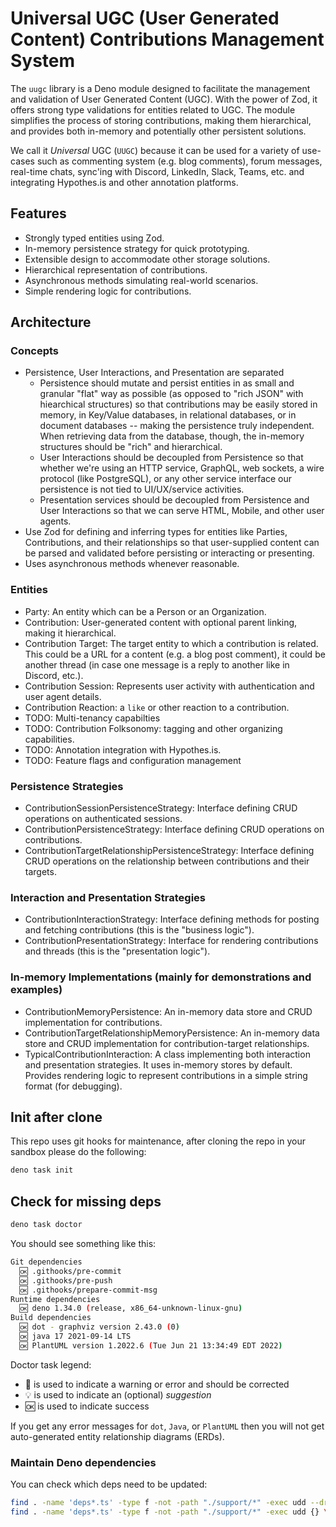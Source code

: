 # Universal UGC (User Generated Content) Contributions Management System

The `uugc` library is a Deno module designed to facilitate the management and
validation of User Generated Content (UGC). With the power of Zod, it offers
strong type validations for entities related to UGC. The module simplifies the
process of storing contributions, making them hierarchical, and provides both
in-memory and potentially other persistent solutions.

We call it _Universal_ UGC (`UUGC`) because it can be used for a variety of
use-cases such as commenting system (e.g. blog comments), forum messages,
real-time chats, sync'ing with Discord, LinkedIn, Slack, Teams, etc. and
integrating Hypothes.is and other annotation platforms.

## Features

- Strongly typed entities using Zod.
- In-memory persistence strategy for quick prototyping.
- Extensible design to accommodate other storage solutions.
- Hierarchical representation of contributions.
- Asynchronous methods simulating real-world scenarios.
- Simple rendering logic for contributions.

## Architecture

### Concepts

- Persistence, User Interactions, and Presentation are separated
  - Persistence should mutate and persist entities in as small and granular
    "flat" way as possible (as opposed to "rich JSON" with hiearchical
    structures) so that contributions may be easily stored in memory, in
    Key/Value databases, in relational databases, or in document databases --
    making the persistence truly independent. When retrieving data from the
    database, though, the in-memory structures should be "rich" and
    hierarchical.
  - User Interactions should be decoupled from Persistence so that whether we're
    using an HTTP service, GraphQL, web sockets, a wire protocol (like
    PostgreSQL), or any other service interface our persistence is not tied to
    UI/UX/service activities.
  - Presentation services should be decoupled from Persistence and User
    Interactions so that we can serve HTML, Mobile, and other user agents.
- Use Zod for defining and inferring types for entities like Parties,
  Contributions, and their relationships so that user-supplied content can be
  parsed and validated before persisting or interacting or presenting.
- Uses asynchronous methods whenever reasonable.

### Entities

- Party: An entity which can be a Person or an Organization.
- Contribution: User-generated content with optional parent linking, making it
  hierarchical.
- Contribution Target: The target entity to which a contribution is related.
  This could be a URL for a content (e.g. a blog post comment), it could be
  another thread (in case one message is a reply to another like in Discord,
  etc.).
- Contribution Session: Represents user activity with authentication and user
  agent details.
- Contribution Reaction: a `like` or other reaction to a contribution.
- TODO: Multi-tenancy capabilties
- TODO: Contribution Folksonomy: tagging and other organizing capabilities.
- TODO: Annotation integration with Hypothes.is.
- TODO: Feature flags and configuration management

### Persistence Strategies

- ContributionSessionPersistenceStrategy: Interface defining CRUD operations on
  authenticated sessions.
- ContributionPersistenceStrategy: Interface defining CRUD operations on
  contributions.
- ContributionTargetRelationshipPersistenceStrategy: Interface defining CRUD
  operations on the relationship between contributions and their targets.

### Interaction and Presentation Strategies

- ContributionInteractionStrategy: Interface defining methods for posting and
  fetching contributions (this is the "business logic").
- ContributionPresentationStrategy: Interface for rendering contributions and
  threads (this is the "presentation logic").

### In-memory Implementations (mainly for demonstrations and examples)

- ContributionMemoryPersistence: An in-memory data store and CRUD implementation
  for contributions.
- ContributionTargetRelationshipMemoryPersistence: An in-memory data store and
  CRUD implementation for contribution-target relationships.
- TypicalContributionInteraction: A class implementing both interaction and
  presentation strategies. It uses in-memory stores by default. Provides
  rendering logic to represent contributions in a simple string format (for
  debugging).

## Init after clone

This repo uses git hooks for maintenance, after cloning the repo in your sandbox
please do the following:

```bash
deno task init
```

## Check for missing deps

```bash
deno task doctor
```

You should see something like this:

```bash
Git dependencies
  🆗 .githooks/pre-commit
  🆗 .githooks/pre-push
  🆗 .githooks/prepare-commit-msg
Runtime dependencies
  🆗 deno 1.34.0 (release, x86_64-unknown-linux-gnu)
Build dependencies
  🆗 dot - graphviz version 2.43.0 (0)
  🆗 java 17 2021-09-14 LTS
  🆗 PlantUML version 1.2022.6 (Tue Jun 21 13:34:49 EDT 2022)
```

Doctor task legend:

- 🚫 is used to indicate a warning or error and should be corrected
- 💡 is used to indicate an (optional) _suggestion_
- 🆗 is used to indicate success

If you get any error messages for `dot`, `Java`, or `PlantUML` then you will not
get auto-generated entity relationship diagrams (ERDs).

### Maintain Deno dependencies

You can check which deps need to be updated:

```bash
find . -name 'deps*.ts' -type f -not -path "./support/*" -exec udd --dry-run {} \;   # check first
find . -name 'deps*.ts' -type f -not -path "./support/*" -exec udd {} \;             # update deps
```
